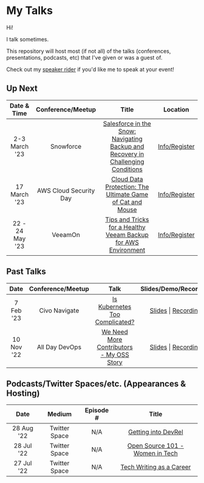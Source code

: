 My Talks
===================

Hi!

I talk sometimes.

This repository will host most (if not all) of the talks (conferences, presentations, podcasts, etc) that I've given or was a guest of.

Check out my [speaker rider](./speaker-rider.md) if you'd like me to speak at your event!

## Up Next

Date & Time|Conference/Meetup|Title|Location
:---------:|:---------------:|:---:|:-------:
2-3 March '23 | Snowforce | [Salesforce in the Snow: Navigating Backup and Recovery in Challenging Conditions](https://github.com/juliafmorgado/talks/issues/13) | [Info/Register](https://snowforce.io/)
17 March '23 | AWS Cloud Security Day | [Cloud Data Protection: The Ultimate Game of Cat and Mouse](https://github.com/juliafmorgado/talks/issues/14) | [Info/Register](https://www.aws-cscd.com/#about)
22 - 24 May '23 | VeeamOn | [Tips and Tricks for a Healthy Veeam Backup for AWS Environment](https://github.com/juliafmorgado/talks/blob/main/Tips%20and%20Tricks%20for%20a%20Healthy%20Veeam%20Backup%20for%20AWS%20Environment/Abstract.md) | [Info/Register](https://www.veeam.com/veeamon)

## Past Talks

Date|Conference/Meetup|Talk|Slides/Demo/Recording
:---------:|:---------------:|:--:|:--------------------:
7 Feb '23 | Civo Navigate | [Is Kubernetes Too Complicated?](https://github.com/juliafmorgado/talks/blob/main/Is%20Kubernetes%20Too%20Complicated%3F/Abstract.md) | [Slides](https://docs.google.com/presentation/d/1yPaR8aYS3ZqI8WDGLVgxIGwWKTzuGffA/edit#slide=id.p3) \| [Recording]()
10 Nov '22 | All Day DevOps | [We Need More Contributors - My OSS Story](https://github.com/juliafmorgado/talks/blob/main/We%20Need%20More%20Contributors/Abstract.md) | [Slides](https://t.co/OqD7NnbnhK) \| [Recording](https://www.alldaydevops.com/ondemand-2022speakers)


## Podcasts/Twitter Spaces/etc. (Appearances & Hosting)

Date|Medium|Episode #|Title
:--:|:-----:|:-------:|:----:
28 Aug '22 | Twitter Space | N/A | [Getting into DevRel](https://twitter.com/i/spaces/1YqJDqNjpYLxV)
28 Jul '22 | Twitter Space | N/A | [Open Source 101 - Women in Tech](https://twitter.com/i/spaces/1PlJQaDYqdXJE)
27 Jul '22 | Twitter Space | N/A | [Tech Writing as a Career](https://twitter.com/virtualized6ix/status/1552253444723200001?s=20&t=Clsi3spzoB8NIn4m4taL6g)
